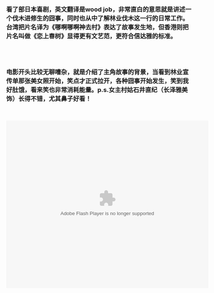 <!-- 
.. link: 
.. description: 
.. tags: 
.. date: 2014/12/11 20:31:07
.. title: 恋上春树
.. slug: funny-movie-wood-job
-->


### 看了部日本喜剧，英文翻译是wood job，非常直白的意思就是讲述一个伐木进修生的囧事，同时也从中了解林业伐木这一行的日常工作。台湾把片名译为《哪啊哪啊神去村》表达了故事发生地，但香港则把片名叫做《恋上春树》显得更有文艺范，更符合信达雅的标准。

</br></br>

### 电影开头比较无聊嘈杂，就是介绍了主角故事的背景，当看到林业宣传单那张美女照开始，笑点才正式拉开，各种囧事开始发生，笑到我好肚饿，看来笑也非常消耗能量。p.s.女主村姑石井直纪（长泽雅美 饰）长得不错，尤其鼻子好看！
<!-- TEASER_END -->

</br>

<embed height="452" width="544" quality="high" allowfullscreen="true" type="application/x-shockwave-flash" src="http://share.acg.tv/flash.swf" flashvars="aid=1716558&page=1" pluginspage="http://www.adobe.com/shockwave/download/download.cgi?P1_Prod_Version=ShockwaveFlash"></embed>
